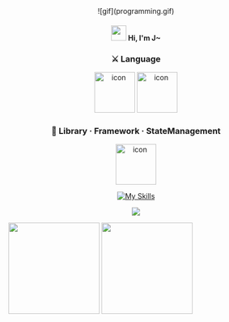 

<div align="center">
 ![gif](programming.gif)

 <h4><img src="https://raw.githubusercontent.com/aemmadi/aemmadi/master/wave.gif" width="30px"> Hi, I'm J~<h4>

 <p>      
  <h3>⚔️ Language</h3>

  <img alt= "icon" wide="80" height="80" src ="https://techstack-generator.vercel.app/js-icon.svg">
  <img alt= "icon" wide="80" height="80" src ="https://techstack-generator.vercel.app/ts-icon.svg">

 <h3>🔨 Library · Framework · StateManagement</h3>

 <img alt="icon" wide="80" height="80" src="https://techstack-generator.vercel.app/react-icon.svg">
 
 [![My Skills](https://skillicons.dev/icons?i=nextjs,styledcomponents,tailwind)](https://skillicons.dev)

  <img src="https://wakatime.com/badge/user/fd0095d7-2c93-49bc-9e72-8b046b1f6dcc.svg" />
 </p>
</div>
      
               
<p>
 <img height="180em" src="https://github-readme-stats.vercel.app/api?username=JHKIMS&show_icons=true&theme=algolia" />
 <img height="180em" src="https://github-readme-stats.vercel.app/api/top-langs/?username=JHKIMS&layout=compact&theme=nord" />
</p>
